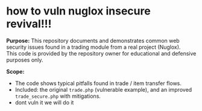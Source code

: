 # how to vuln nuglox insecure revival!!!

**Purpose:** This repository documents and demonstrates common web security issues found in a trading module from a real project (Nuglox).  
This code is provided by the repository owner for educational and defensive purposes only.

**Scope:**  
- The code shows typical pitfalls found in trade / item transfer flows.
- Included: the original `trade.php` (vulnerable example), and an improved `trade_secure.php` with mitigations.
- dont vuln it we will do it


